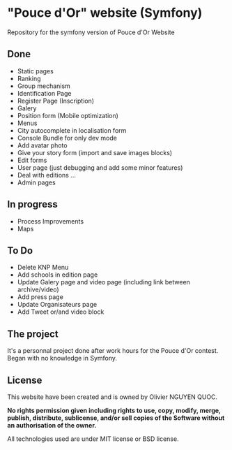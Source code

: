 # "Pouce d'Or" website (Symfony)

Repository for the symfony version of Pouce d'Or Website</p>


## Done

* Static pages
* Ranking
* Group mechanism
* Identification Page
* Register Page (Inscription)
* Galery
* Position form (Mobile optimization)
* Menus
* City autocomplete in localisation form
* Console Bundle for only dev mode
* Add avatar photo
* Give your story form (import and save images blocks)
* Edit forms
* User page (just debugging and add some minor features)
* Deal with editions ...
* Admin pages


## In progress

* Process Improvements
* Maps

## To Do

* Delete KNP Menu
* Add schools in edition page
* Update Galery page and video page (including link between archive/video)
* Add press page
* Update Organisateurs page
* Add Tweet or/and video block


## The project

It's a personnal project done after work hours for the Pouce d'Or contest.
Began with no knowledge in Symfony.


## License

This website have been created and is owned by Olivier NGUYEN QUOC.

**No rights permission given including rights to use, copy, modify, merge, publish, distribute, sublicense, and/or sell
copies of the Software without an authorisation of the owner.**

All technologies used are under MIT license or BSD license.
